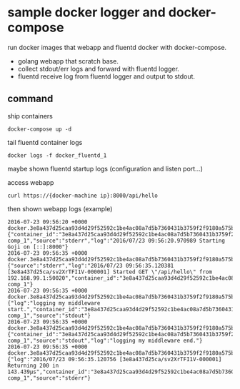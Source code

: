 sample docker logger and docker-compose
===

run docker images that webapp and fluentd docker with docker-compose.

- golang webapp that scratch base.
- collect stdout/err logs and forward with fluentd logger.
- fluentd receive log from fluentd logger and output to stdout.

## command

ship containers

```
docker-compose up -d
```

tail fluentd container logs

```
docker logs -f docker_fluentd_1
```

maybe shown fluentd startup logs (configuration and listen port...)

access webapp

```
curl https://{docker-machine ip}:8000/api/hello
```

then shown webapp logs (example)

```
2016-07-23 09:56:20 +0000 docker.3e8a437d25caa93d4d29f52592c1be4ac08a7d5b7360431b3759f2f9180a575b: {"container_id":"3e8a437d25caa93d4d29f52592c1be4ac08a7d5b7360431b3759f2f9180a575b","container_name":"/docker_goweb-comp_1","source":"stderr","log":"2016/07/23 09:56:20.970989 Starting Goji on [::]:8000"}
2016-07-23 09:56:35 +0000 docker.3e8a437d25caa93d4d29f52592c1be4ac08a7d5b7360431b3759f2f9180a575b: {"source":"stderr","log":"2016/07/23 09:56:35.120381 [3e8a437d25ca/sv2XrTFI1V-000001] Started GET \"/api/hello\" from 192.168.99.1:50020","container_id":"3e8a437d25caa93d4d29f52592c1be4ac08a7d5b7360431b3759f2f9180a575b","container_name":"/docker_goweb-comp_1"}
2016-07-23 09:56:35 +0000 docker.3e8a437d25caa93d4d29f52592c1be4ac08a7d5b7360431b3759f2f9180a575b: {"log":"logging my middleware start.","container_id":"3e8a437d25caa93d4d29f52592c1be4ac08a7d5b7360431b3759f2f9180a575b","container_name":"/docker_goweb-comp_1","source":"stdout"}
2016-07-23 09:56:35 +0000 docker.3e8a437d25caa93d4d29f52592c1be4ac08a7d5b7360431b3759f2f9180a575b: {"container_id":"3e8a437d25caa93d4d29f52592c1be4ac08a7d5b7360431b3759f2f9180a575b","container_name":"/docker_goweb-comp_1","source":"stdout","log":"logging my middleware end."}
2016-07-23 09:56:35 +0000 docker.3e8a437d25caa93d4d29f52592c1be4ac08a7d5b7360431b3759f2f9180a575b: {"log":"2016/07/23 09:56:35.120756 [3e8a437d25ca/sv2XrTFI1V-000001] Returning 200 in 143.439µs","container_id":"3e8a437d25caa93d4d29f52592c1be4ac08a7d5b7360431b3759f2f9180a575b","container_name":"/docker_goweb-comp_1","source":"stderr"}
```

